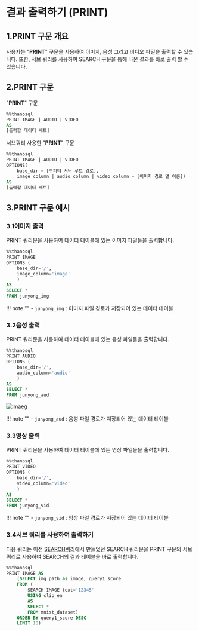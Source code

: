 # 결과 출력하기 (PRINT)


## __1.PRINT 구문 개요__

사용자는 "__PRINT__" 구문을 사용하여 이미지, 음성 그리고 비디오 파일을 출력할 수 있습니다. 또한, 서브 쿼리를 사용하여 SEARCH 구문을 통해 나온 결과를 바로 출력 할 수 있습니다. 

## __2.PRINT 구문__
"__PRINT__" 구문
```sql
%%thanosql
PRINT IMAGE | AUDIO | VIDEO
AS 
[출력할 데이터 세트]
```
서브쿼리 사용한 "__PRINT__" 구문
```sql
%%thanosql
PRINT IMAGE | AUDIO | VIDEO
OPTIONS( 
    base_dir = [주피터 서버 루트 경로],
    image_column | audio_column | video_column = [이미지 경로 열 이름]) 
AS 
[출력할 데이터 세트]
```
## __3.PRINT 구문 예시__

### __3.1이미지 출력__ 

PRINT 쿼리문을 사용하여 데이터 테이블에 있는 이미지 파일들을 출력합니다.
```sql
%%thanosql
PRINT IMAGE 
OPTIONS (
    base_dir='/',
    image_column='image' 
    )
AS 
SELECT * 
FROM junyong_img 
```

!!! note ""
    - `junyong_img` : 이미지 파일 경로가 저장되어 있는 데이터 테이블

### __3.2음성 출력__

PRINT 쿼리문을 사용하여 데이터 테이블에 있는 음성 파일들을 출력합니다.

```sql
%%thanosql
PRINT AUDIO
OPTIONS (
    base_dir='/',
    audio_column='audio' 
    )
AS 
SELECT * 
FROM junyong_aud
```
![imaeg](/img/PRINT_img1.png) <br>

!!! note ""
    - `junyong_aud` : 음성 파일 경로가 저장되어 있는 데이터 테이블


### __3.3영상 출력__

PRINT 쿼리문을 사용하여 데이터 테이블에 있는 영상 파일들을 출력합니다.

```sql
%%thanosql
PRINT VIDEO
OPTIONS (
    base_dir='/',
    video_column='video' 
    )
AS 
SELECT * 
FROM junyong_vid
```
!!! note ""
    - `junyong_vid` : 영상 파일 경로가 저장되어 있는 데이터 테이블

### __3.4서브 쿼리를 사용하여 출력하기__

다음 쿼리는 이전 [SEARCH쿼리](../modelling/SEARCH_SYNTAX.md)에서 만들었던 SEARCH 쿼리문을 PRINT 구문의 서브 쿼리로 사용하여 SEARCH의 결과 테이블을 바로 출력합니다.

```sql
%%thanosql
PRINT IMAGE AS
    (SELECT img_path as image, query1_score 
    FROM (
        SEARCH IMAGE text='12345'
        USING clip_en
        AS 
        SELECT * 
        FROM mnist_dataset)
    ORDER BY query1_score DESC 
    LIMIT 10)
```
